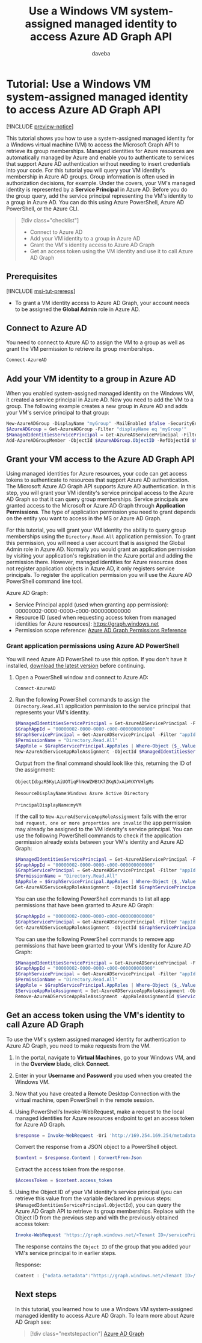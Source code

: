 ﻿---
title: Use a Windows VM system-assigned managed identity to access Azure AD Graph API
description: A tutorial that walks you through the process of using a Windows VM system-assigned managed identity to access Azure AD Graph API.
services: active-directory
documentationcenter: ''
author: daveba
manager: mtillman
editor: daveba

ms.service: active-directory
ms.component: msi
ms.devlang: na
ms.topic: tutorial
ms.tgt_pltfrm: na
ms.workload: identity
ms.date: 08/20/2018
ms.author: daveba
---

# Tutorial: Use a Windows VM system-assigned managed identity to access Azure AD Graph API

[!INCLUDE [preview-notice](~/includes/active-directory-msi-preview-notice.md)]

This tutorial shows you how to use a system-assigned managed identity for a Windows virtual machine (VM) to access the Microsoft Graph API to retrieve its group memberships. Managed identities for Azure resources are automatically managed by Azure and enable you to authenticate to services that support Azure AD authentication without needing to insert credentials into your code.  For this tutorial you will query your VM identity's membership in Azure AD groups. Group information is often used in authorization decisions, for example. Under the covers, your VM's managed identity is represented by a **Service Principal** in Azure AD. Before you do the group query, add the service principal representing the VM's identity to a group in Azure AD. You can do this using Azure PowerShell, Azure AD PowerShell, or the Azure CLI.

> [!div class="checklist"]
> * Connect to Azure AD
> * Add your VM identity to a group in Azure AD 
> * Grant the VM's identity access to Azure AD Graph 
> * Get an access token using the VM identity and use it to call Azure AD Graph

## Prerequisites

[!INCLUDE [msi-tut-prereqs](../../../includes/active-directory-msi-tut-prereqs.md)]

- To grant a VM identity access to Azure AD Graph, your account needs to be assigned the **Global Admin** role in Azure AD.

## Connect to Azure AD

You need to connect to Azure AD to assign the VM to a group as well as grant the VM permission to retrieve its group memberships.

```powershell
Connect-AzureAD
```

## Add your VM identity to a group in Azure AD

When you enabled system-assigned managed identity on the Windows VM, it created a service principal in Azure AD.  Now you need to add the VM to a group.  The following example creates a new group in Azure AD and adds your VM's service principal to that group:

```powershell
New-AzureADGroup -DisplayName "myGroup" -MailEnabled $false -SecurityEnabled $true -MailNickName "NotSet"
$AzureADGroup = Get-AzureADGroup -Filter "displayName eq 'myGroup'"
$ManagedIdentitiesServicePrincipal = Get-AzureADServicePrincipal -Filter "displayName eq 'myVM'"
Add-AzureADGroupMember -ObjectId $AzureADGroup.ObjectID -RefObjectId $ManagedIdentitiesServicePrincipal.ObjectId
```
## Grant your VM access to the Azure AD Graph API

Using managed identities for Azure resources, your code can get access tokens to authenticate to resources that support Azure AD authentication. The Microsoft Azure AD Graph API supports Azure AD authentication. In this step, you will grant your VM identity's service principal access to the Azure AD Graph so that it can query group memberships. Service principals are granted access to the Microsoft or Azure AD Graph through **Application Permissions**. The type of application permission you need to grant depends on the entity you want to access in the MS or Azure AD Graph.

For this tutorial, you will grant your VM identity the ability to query group memberships using the ```Directory.Read.All``` application permission. To grant this permission, you will need a user account that is assigned the Global Admin role in Azure AD. Normally you would grant an application permission by visiting your application's registration in the Azure portal and adding the permission there. However, managed identities for Azure resources does not register application objects in Azure AD, it only registers service principals. To register the application permission you will use the Azure AD PowerShell command line tool. 

Azure AD Graph:
- Service Principal appId (used when granting app permission): 00000002-0000-0000-c000-000000000000
- Resource ID (used when requesting access token from managed identities for Azure resources): https://graph.windows.net
- Permission scope reference: [Azure AD Graph Permissions Reference](https://msdn.microsoft.com/Library/Azure/Ad/Graph/howto/azure-ad-graph-api-permission-scopes)

### Grant application permissions using Azure AD PowerShell

You will need Azure AD PowerShell to use this option. If you don't have it installed, [download the latest version](https://docs.microsoft.com/powershell/azure/active-directory/install-adv2) before continuing.

1. Open a PowerShell window and connect to Azure AD:

   ```powershell
   Connect-AzureAD
   ```

2. Run the following PowerShell commands to assign the ``Directory.Read.All`` application permission to the service principal that represents your VM's identity.

   ```powershell
   $ManagedIdentitiesServicePrincipal = Get-AzureADServicePrincipal -Filter "displayName eq 'myVM'"
   $GraphAppId = "00000002-0000-0000-c000-000000000000"
   $GraphServicePrincipal = Get-AzureADServicePrincipal -Filter "appId eq '$GraphAppId'"
   $PermissionName = "Directory.Read.All"
   $AppRole = $GraphServicePrincipal.AppRoles | Where-Object {$_.Value -eq $PermissionName -and $_.AllowedMemberTypes -contains "Application"}
   New-AzureAdServiceAppRoleAssignment -ObjectId $ManagedIdentitiesServicePrincipal.ObjectId -PrincipalId $ManagedIdentitiesServicePrincipal.ObjectId -ResourceId $GraphServicePrincipal.ObjectId -Id $AppRole.Id
   ``` 

   Output from the final command should look like this, returning the ID of the assignment:
        
   `ObjectId`:`gzR5KyLAiUOTiqFhNeWZWBtK7ZKqNJxAiWYXYVHlgMs`

   `ResourceDisplayName`:`Windows Azure Active Directory`

   `PrincipalDisplayName`:`myVM` 

   If the call to `New-AzureAdServiceAppRoleAssignment` fails with the error `bad request, one or more properties are invalid` the app permission may already be assigned to the VM identity's service principal. You can use the following PowerShell commands to check if the application permission already exists between your VM's identity and Azure AD Graph:

   ```powershell
   $ManagedIdentitiesServicePrincipal = Get-AzureADServicePrincipal -Filter "displayName eq '<VM-NAME>'"
   $GraphAppId = "00000002-0000-0000-c000-000000000000"
   $GraphServicePrincipal = Get-AzureADServicePrincipal -Filter "appId eq '$GraphAppId'"
   $PermissionName = "Directory.Read.All"
   $AppRole = $GraphServicePrincipal.AppRoles | Where-Object {$_.Value -eq $PermissionName -and $_.AllowedMemberTypes -contains "Application"}
   Get-AzureADServiceAppRoleAssignment -ObjectId $GraphServicePrincipal.ObjectId | Where-Object {$_.Id -eq $AppRole.Id -and $_.PrincipalId -eq $ManagedIdentitiesServicePrincipal.ObjectId}
   ```

   You can use the following PowerShell commands to list all app permissions that have been granted to Azure AD Graph:

   ```powershell
   $GraphAppId = "00000002-0000-0000-c000-000000000000"
   $GraphServicePrincipal = Get-AzureADServicePrincipal -Filter "appId eq '$GraphAppId'"
   Get-AzureADServiceAppRoleAssignment -ObjectId $GraphServicePrincipal.ObjectId
   ``` 

   You can use the following PowerShell commands to remove app permissions that have been granted to your VM's identity for Azure AD Graph:

   ```powershell
   $ManagedIdentitiesServicePrincipal = Get-AzureADServicePrincipal -Filter "displayName eq '<VM-NAME>'"
   $GraphAppId = "00000002-0000-0000-c000-000000000000"
   $GraphServicePrincipal = Get-AzureADServicePrincipal -Filter "appId eq '$GraphAppId'"
   $PermissionName = "Directory.Read.All"
   $AppRole = $GraphServicePrincipal.AppRoles | Where-Object {$_.Value -eq $PermissionName -and $_.AllowedMemberTypes -contains "Application"}   
   $ServiceAppRoleAssignment = Get-AzureADServiceAppRoleAssignment -ObjectId $GraphServicePrincipal.ObjectId | Where-Object {$_.Id -eq $AppRole.Id -and $_.PrincipalId -eq $ManagedIdentitiesServicePrincipal.ObjectId}
   Remove-AzureADServiceAppRoleAssignment -AppRoleAssignmentId $ServiceAppRoleAssignment.ObjectId -ObjectId $ManagedIdentitiesServicePrincipal.ObjectId
   ```
 
## Get an access token using the VM's identity to call Azure AD Graph 

To use the VM's system assigned managed identity for authentication to Azure AD Graph, you need to make requests from the VM.

1. In the portal, navigate to **Virtual Machines**, go to your Windows VM, and in the **Overview** blade, click **Connect**.  
2. Enter in your **Username** and **Password** you used when you created the Windows VM.
3. Now that you have created a Remote Desktop Connection with the virtual machine, open PowerShell in the remote session.  
4. Using PowerShell’s Invoke-WebRequest, make a request to the local managed identities for Azure resources endpoint to get an access token for Azure AD Graph.

   ```powershell
   $response = Invoke-WebRequest -Uri 'http://169.254.169.254/metadata/identity/oauth2/token?api-version=2018-02-01&resource=https://graph.windows.net' -Method GET -Headers @{Metadata="true"}
   ```

   Convert the response from a JSON object to a PowerShell object.

   ```powershell
   $content = $response.Content | ConvertFrom-Json
   ```

   Extract the access token from the response.

   ```powershell
   $AccessToken = $content.access_token
   ```

5. Using the Object ID of your VM identity's service principal (you can retrieve this value from the variable declared in previous steps: ``$ManagedIdentitiesServicePrincipal.ObjectId``), you can query the Azure AD Graph API to retrieve its group memberships. Replace <OBJECT ID> with the Object ID from the previous step and <ACCESS-TOKEN> with the previously obtained access token:

   ```powershell
   Invoke-WebRequest 'https://graph.windows.net/<Tenant ID>/servicePrincipals/<VM Object ID>/getMemberGroups?api-version=1.6' -Method POST -Body '{"securityEnabledOnly":"false"}' -Headers @{Authorization="Bearer $AccessToken"} -ContentType "application/json"
   ```
   
   The response contains the `Object ID` of the group that you added your VM's service principal to in earlier steps.

   Response:

   ```powershell   
   Content : {"odata.metadata":"https://graph.windows.net/<Tenant ID>/$metadata#Collection(Edm.String)","value":["<ObjectID of VM's group membership>"]}
   ```

## Next steps

In this tutorial, you learned how to use a Windows VM system-assigned managed identity to access Azure AD Graph.  To learn more about Azure AD Graph see:

>[!div class="nextstepaction"]
>[Azure AD Graph](https://docs.microsoft.com/azure/active-directory/develop/active-directory-graph-api)
